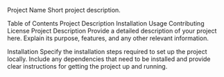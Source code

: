 Project Name
Short project description.

Table of Contents
Project Description
Installation
Usage
Contributing
License
Project Description
Provide a detailed description of your project here. Explain its purpose, features, and any other relevant information.

Installation
Specify the installation steps required to set up the project locally. Include any dependencies that need to be installed and provide clear instructions for getting the project up and running.